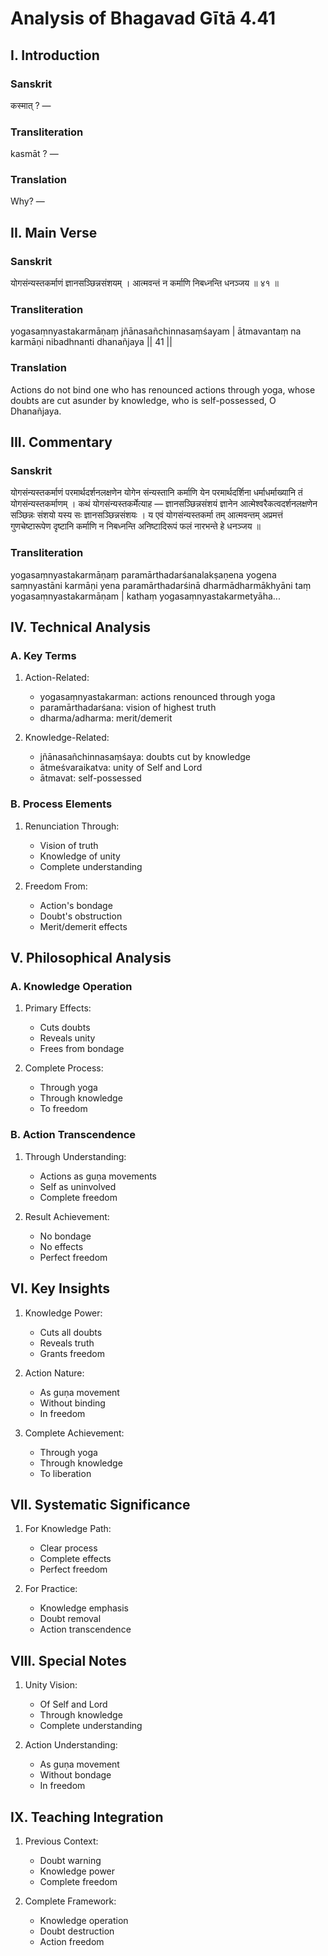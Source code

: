 # Analysis of Bhagavad Gītā 4.41

## I. Introduction

### Sanskrit
कस्मात् ? —

### Transliteration
kasmāt ? —

### Translation
Why? —

## II. Main Verse

### Sanskrit
योगसंन्यस्तकर्माणं ज्ञानसञ्छिन्नसंशयम् ।
आत्मवन्तं न कर्माणि निबध्नन्ति धनञ्जय ॥ ४१ ॥

### Transliteration
yogasaṃnyastakarmāṇaṃ jñānasañchinnasaṃśayam |
ātmavantaṃ na karmāṇi nibadhnanti dhanañjaya || 41 ||

### Translation
Actions do not bind one who has renounced actions through yoga, whose doubts are cut asunder by knowledge, who is self-possessed, O Dhanañjaya.

## III. Commentary

### Sanskrit
योगसंन्यस्तकर्माणं परमार्थदर्शनलक्षणेन योगेन संन्यस्तानि कर्माणि येन परमार्थदर्शिना धर्माधर्माख्यानि तं योगसंन्यस्तकर्माणम् । कथं योगसंन्यस्तकर्मेत्याह — ज्ञानसञ्छिन्नसंशयं ज्ञानेन आत्मेश्वरैकत्वदर्शनलक्षणेन सञ्छिन्नः संशयो यस्य सः ज्ञानसञ्छिन्नसंशयः । य एवं योगसंन्यस्तकर्मा तम् आत्मवन्तम् अप्रमत्तं गुणचेष्टारूपेण दृष्टानि कर्माणि न निबध्नन्ति अनिष्टादिरूपं फलं नारभन्ते हे धनञ्जय ॥

### Transliteration
yogasaṃnyastakarmāṇaṃ paramārthadarśanalakṣaṇena yogena saṃnyastāni karmāṇi yena paramārthadarśinā dharmādharmākhyāni taṃ yogasaṃnyastakarmāṇam | kathaṃ yogasaṃnyastakarmetyāha...

## IV. Technical Analysis

### A. Key Terms

1. Action-Related:
   - yogasaṃnyastakarman: actions renounced through yoga
   - paramārthadarśana: vision of highest truth
   - dharma/adharma: merit/demerit

2. Knowledge-Related:
   - jñānasañchinnasaṃśaya: doubts cut by knowledge
   - ātmeśvaraikatva: unity of Self and Lord
   - ātmavat: self-possessed

### B. Process Elements

1. Renunciation Through:
   - Vision of truth
   - Knowledge of unity
   - Complete understanding

2. Freedom From:
   - Action's bondage
   - Doubt's obstruction
   - Merit/demerit effects

## V. Philosophical Analysis

### A. Knowledge Operation

1. Primary Effects:
   - Cuts doubts
   - Reveals unity
   - Frees from bondage

2. Complete Process:
   - Through yoga
   - Through knowledge
   - To freedom

### B. Action Transcendence

1. Through Understanding:
   - Actions as guṇa movements
   - Self as uninvolved
   - Complete freedom

2. Result Achievement:
   - No bondage
   - No effects
   - Perfect freedom

## VI. Key Insights

1. Knowledge Power:
   - Cuts all doubts
   - Reveals truth
   - Grants freedom

2. Action Nature:
   - As guṇa movement
   - Without binding
   - In freedom

3. Complete Achievement:
   - Through yoga
   - Through knowledge
   - To liberation

## VII. Systematic Significance

1. For Knowledge Path:
   - Clear process
   - Complete effects
   - Perfect freedom

2. For Practice:
   - Knowledge emphasis
   - Doubt removal
   - Action transcendence

## VIII. Special Notes

1. Unity Vision:
   - Of Self and Lord
   - Through knowledge
   - Complete understanding

2. Action Understanding:
   - As guṇa movement
   - Without bondage
   - In freedom

## IX. Teaching Integration

1. Previous Context:
   - Doubt warning
   - Knowledge power
   - Complete freedom

2. Complete Framework:
   - Knowledge operation
   - Doubt destruction
   - Action freedom
